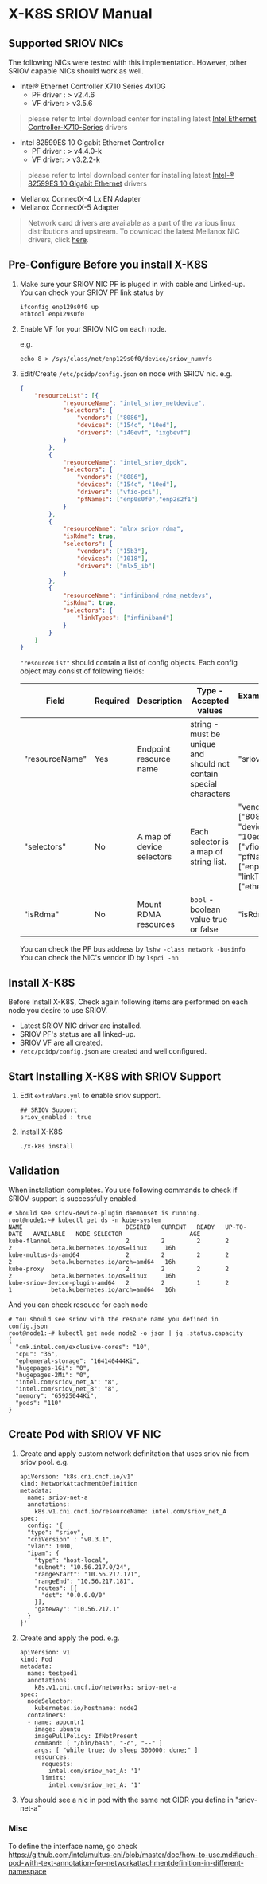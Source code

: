 # X-K8S SRIOV Manual 

## Supported SRIOV NICs

The following  NICs were tested with this implementation. However, other SRIOV capable NICs should work as well.  

- Intel® Ethernet Controller X710 Series 4x10G
  - PF driver : > v2.4.6  
  - VF driver: > v3.5.6  

> please refer to Intel download center for installing latest [Intel Ethernet Controller-X710-Series](https://downloadcenter.intel.com/product/82947/Intel-Ethernet-Controller-X710-Series) drivers  

- Intel 82599ES 10 Gigabit Ethernet Controller  
  - PF driver : > v4.4.0-k
  - VF driver:  > v3.2.2-k  
  
> please refer to Intel download center for installing latest [Intel-® 82599ES 10 Gigabit Ethernet](https://ark.intel.com/products/41282/Intel-82599ES-10-Gigabit-Ethernet-Controller) drivers  

- Mellanox ConnectX-4 Lx EN Adapter  
- Mellanox ConnectX-5 Adapter  

> Network card drivers are available as a part of the various linux distributions and upstream.
To download the latest Mellanox NIC drivers, click [here](http://www.mellanox.com/page/software_overview_eth).

## Pre-Configure Before you install X-K8S  

1. Make sure your SRIOV NIC PF is pluged in with cable and Linked-up.  
    You can check your SRIOV PF link status by  

    ```bash=
    ifconfig enp129s0f0 up
    ethtool enp129s0f0
    ```

2. Enable VF for your SRIOV NIC on each node.  

    e.g.  

    ```bash=
    echo 8 > /sys/class/net/enp129s0f0/device/sriov_numvfs
    ```

3. Edit/Create `/etc/pcidp/config.json` on node with SRIOV nic.
    e.g.

    ```json
    {
        "resourceList": [{
                "resourceName": "intel_sriov_netdevice",
                "selectors": {
                    "vendors": ["8086"],
                    "devices": ["154c", "10ed"],
                    "drivers": ["i40evf", "ixgbevf"]
                }
            },
            {
                "resourceName": "intel_sriov_dpdk",
                "selectors": {
                    "vendors": ["8086"],
                    "devices": ["154c", "10ed"],
                    "drivers": ["vfio-pci"],
                    "pfNames": ["enp0s0f0","enp2s2f1"]
                }
            },
            {
                "resourceName": "mlnx_sriov_rdma",
                "isRdma": true,
                "selectors": {
                    "vendors": ["15b3"],
                    "devices": ["1018"],
                    "drivers": ["mlx5_ib"]
                }
            },
            {
                "resourceName": "infiniband_rdma_netdevs",
                "isRdma": true,
                "selectors": {
                    "linkTypes": ["infiniband"]
                }
            }
        ]
    }
    ```

    `"resourceList"` should contain a list of config objects. Each config object may consist of following fields:

    |     Field      | Required |        Description        |                      Type - Accepted values                       |                                      Example/Accepted values                                       |
    |----------------|----------|---------------------------|-------------------------------------------------------------------|----------------------------------------------------------------------------------------------------|
    | "resourceName" | Yes      | Endpoint resource name    | string - must be unique and should not contain special characters | "sriov_net_A"                                                                                      |
    | "selectors"    | No       | A map of device selectors | Each selector is a map of string list.                            | "vendors": ["8086"], "devices": ["154c", "10ed"], "drivers": ["vfio-pci"], "pfNames": ["enp2s2f0"], "linkTypes": ["ether"] |
    | "isRdma"       | No       | Mount RDMA resources      | `bool` - boolean value true or false                              | "isRdma": true                                                                                     |

    You can check the PF bus address by `lshw -class network -businfo`  
    You can check the NIC's vendor ID by `lspci -nn`

## Install X-K8S

Before Install X-K8S, Check again following items are performed on each node you desire to use SRIOV.  

- Latest SRIOV NIC driver are installed.  
- SRIOV PF's status are all linked-up.  
- SRIOV VF are all created.
- `/etc/pcidp/config.json` are created and well configured.

## Start Installing X-K8S with SRIOV Support  

1. Edit `extraVars.yml` to enable sriov support.  

   ```yaml=
   ## SRIOV Support
   sriov_enabled : true
   ```

2. Install X-K8S

    ```bash=
    ./x-k8s install
    ```

## Validation  

When installation completes. You use following commands to check if SRIOV-support is successfully enabled.

```bash=
# Should see sriov-device-plugin daemonset is running.
root@node1:~# kubectl get ds -n kube-system
NAME                             DESIRED   CURRENT   READY   UP-TO-DATE   AVAILABLE   NODE SELECTOR                   AGE
kube-flannel                     2         2         2       2            2           beta.kubernetes.io/os=linux     16h
kube-multus-ds-amd64             2         2         2       2            2           beta.kubernetes.io/arch=amd64   16h
kube-proxy                       2         2         2       2            2           beta.kubernetes.io/os=linux     16h
kube-sriov-device-plugin-amd64   2         2         1       2            1           beta.kubernetes.io/arch=amd64   16h
```

And you can check resouce for each node  

```bash=
# You should see sriov with the resouce name you defined in config.json
root@node1:~# kubectl get node node2 -o json | jq .status.capacity
{
  "cmk.intel.com/exclusive-cores": "10",
  "cpu": "36",
  "ephemeral-storage": "164140444Ki",
  "hugepages-1Gi": "0",
  "hugepages-2Mi": "0",
  "intel.com/sriov_net_A": "8",
  "intel.com/sriov_net_B": "8",
  "memory": "65925044Ki",
  "pods": "110"
}

```

## Create Pod with SRIOV VF NIC

1. Create and apply custom network definitation that uses sriov nic from sriov pool.
    e.g.  

    ```yaml=
    apiVersion: "k8s.cni.cncf.io/v1"
    kind: NetworkAttachmentDefinition
    metadata:
      name: sriov-net-a
      annotations:
        k8s.v1.cni.cncf.io/resourceName: intel.com/sriov_net_A
    spec:
      config: '{
      "type": "sriov",
      "cniVersion" : "v0.3.1",
      "vlan": 1000,
      "ipam": {
        "type": "host-local",
        "subnet": "10.56.217.0/24",
        "rangeStart": "10.56.217.171",
        "rangeEnd": "10.56.217.181",
        "routes": [{
          "dst": "0.0.0.0/0"
        }],
        "gateway": "10.56.217.1"
      }
    }'
    ```

2. Create and apply the pod.
    e.g.

    ```yaml=
    apiVersion: v1
    kind: Pod
    metadata:
      name: testpod1
      annotations:
        k8s.v1.cni.cncf.io/networks: sriov-net-a
    spec:
      nodeSelector:
        kubernetes.io/hostname: node2
      containers:
      - name: appcntr1
        image: ubuntu
        imagePullPolicy: IfNotPresent
        command: [ "/bin/bash", "-c", "--" ]
        args: [ "while true; do sleep 300000; done;" ]
        resources:
          requests:
            intel.com/sriov_net_A: '1'
          limits:
            intel.com/sriov_net_A: '1'
    ```

3. You should see a nic in pod with the same net CIDR you define in "sriov-net-a"

### Misc
To define the interface name, go check   
https://github.com/intel/multus-cni/blob/master/doc/how-to-use.md#lauch-pod-with-text-annotation-for-networkattachmentdefinition-in-different-namespace